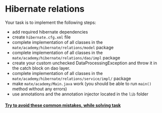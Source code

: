 # Hibernate relations


Your task is to implement the following steps:
- add required hibernate dependencies
- create `hibernate.cfg.xml` file
- complete implementation of all classes in the `mate/academy/hibernate/relations/model` package
- complete implementation of all classes in the `mate/academy/hibernate/relations/dao/impl` package
- create your custom unchecked DataProcessingException and throw it in the catch block on dao layer.
- complete implementation of all classes in the `mate/academy/hibernate/relations/service/impl/` package
- make `mate/academy/Main.java` work (you should be able to run `main()` method without any errors)
- use annotations and the annotation injector located in the `lib` folder

#### [Try to avoid these common mistakes, while solving task](https://mate-academy.github.io/jv-program-common-mistakes/hibernate/relations/relations_checklist)
